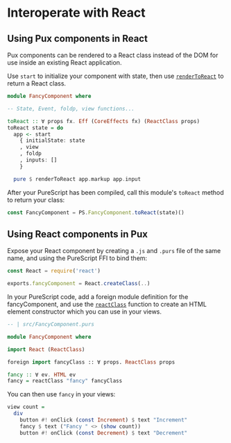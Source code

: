 # Interoperate with React

## Using Pux components in React

Pux components can be rendered to a React class instead of the DOM for use
inside an existing React application.

Use `start` to initialize your component with state, then use
[`renderToReact`](https://pursuit.purescript.org/packages/purescript-pux/8.0.0/docs/Pux.Renderer.React#v:renderToReact)
to return a React class.

```purescript
module FancyComponent where

-- State, Event, foldp, view functions...

toReact :: ∀ props fx. Eff (CoreEffects fx) (ReactClass props)
toReact state = do
  app <- start
    { initialState: state
    , view
    , foldp
    , inputs: []
    }

  pure $ renderToReact app.markup app.input
```

After your PureScript has been compiled, call this module's `toReact` method to
return your class:

```javascript
const FancyComponent = PS.FancyComponent.toReact(state)()
```

## Using React components in Pux

Expose your React component by creating a `.js` and `.purs` file of the same
name, and using the PureScript FFI to bind them:

```javascript
const React = require('react')

exports.fancyComponent = React.createClass(..)
```

In your PureScript code, add a foreign module definition for the
fancyComponent, and use the
[`reactClass`](https://pursuit.purescript.org/packages/purescript-pux/8.0.0/docs/Pux.Renderer.React#v:reactClass)
function to create an HTML element constructor which you can use in your views.

```purescript
-- | src/FancyComponent.purs

module FancyComponent where

import React (ReactClass)

foreign import fancyClass :: ∀ props. ReactClass props

fancy :: ∀ ev. HTML ev
fancy = reactClass "fancy" fancyClass
```

You can then use `fancy` in your views:

```purescript
view count =
  div
    button #! onClick (const Increment) $ text "Increment"
    fancy $ text ("Fancy " <> (show count))
    button #! onClick (const Decrement) $ text "Decrement" 
```
